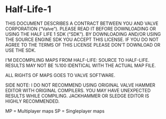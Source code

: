 # Half-Life-1
 
 
THIS DOCUMENT DESCRIBES A CONTRACT BETWEEN YOU AND VALVE CORPORATION (“Valve”). 
PLEASE READ IT BEFORE DOWNLOADING OR USING THE HALF LIFE 1 SDK (“SDK”). 
BY DOWNLOADING AND/OR USING THE SOURCE ENGINE SDK YOU ACCEPT THIS LICENSE. 
IF YOU DO NOT AGREE TO THE TERMS OF THIS LICENSE PLEASE DON’T DOWNLOAD OR USE THE SDK.




I'M DECOMPILING MAPS FROM HALF-LIFE: SOURCE TO HALF-LIFE. RESULTS MAY NOT BE %100 IDENTICAL WITH THE ACTUAL MAP FILE.

ALL RIGHTS OF MAPS GOES TO VALVE SOFTWARE.

SIDE NOTE: I DO NOT RECOMMEND USING ORIGINAL VALVE HAMMER EDITOR WITH ORIGINAL COMPILERS.
YOU MAY HAVE UNEXPECTED RESULTS WHILE COMPILING. JACKHAMMER OR SLEDGE EDITOR IS HIGHLY RECOMMENDED.


MP = Multiplayer maps
SP = Singleplayer maps
